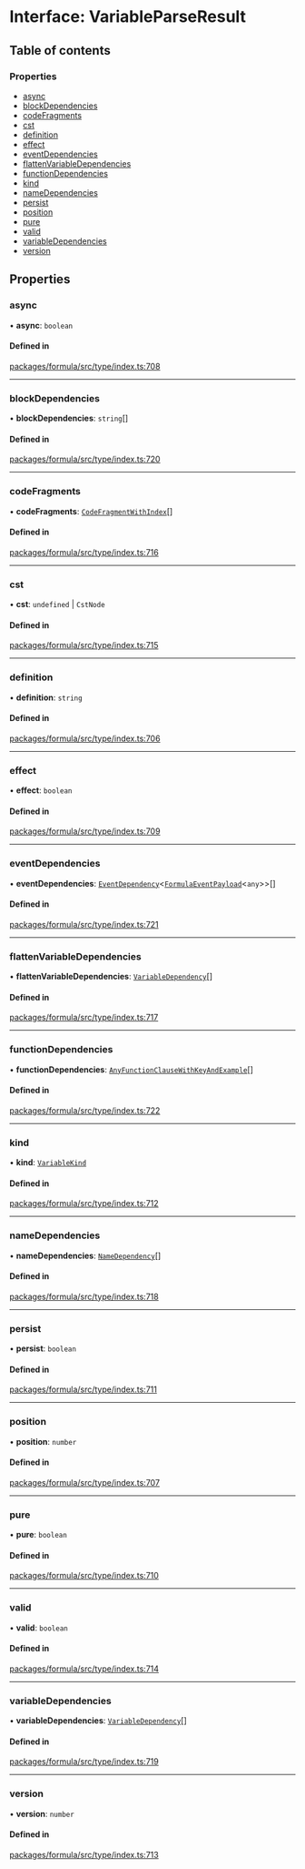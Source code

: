# Interface: VariableParseResult

## Table of contents

### Properties

- [async](VariableParseResult.md#async)
- [blockDependencies](VariableParseResult.md#blockdependencies)
- [codeFragments](VariableParseResult.md#codefragments)
- [cst](VariableParseResult.md#cst)
- [definition](VariableParseResult.md#definition)
- [effect](VariableParseResult.md#effect)
- [eventDependencies](VariableParseResult.md#eventdependencies)
- [flattenVariableDependencies](VariableParseResult.md#flattenvariabledependencies)
- [functionDependencies](VariableParseResult.md#functiondependencies)
- [kind](VariableParseResult.md#kind)
- [nameDependencies](VariableParseResult.md#namedependencies)
- [persist](VariableParseResult.md#persist)
- [position](VariableParseResult.md#position)
- [pure](VariableParseResult.md#pure)
- [valid](VariableParseResult.md#valid)
- [variableDependencies](VariableParseResult.md#variabledependencies)
- [version](VariableParseResult.md#version)

## Properties

### <a id="async" name="async"></a> async

• **async**: `boolean`

#### Defined in

[packages/formula/src/type/index.ts:708](https://github.com/mashcard/mashcard/blob/main/packages/formula/src/type/index.ts#L708)

___

### <a id="blockdependencies" name="blockdependencies"></a> blockDependencies

• **blockDependencies**: `string`[]

#### Defined in

[packages/formula/src/type/index.ts:720](https://github.com/mashcard/mashcard/blob/main/packages/formula/src/type/index.ts#L720)

___

### <a id="codefragments" name="codefragments"></a> codeFragments

• **codeFragments**: [`CodeFragmentWithIndex`](../README.md#codefragmentwithindex)[]

#### Defined in

[packages/formula/src/type/index.ts:716](https://github.com/mashcard/mashcard/blob/main/packages/formula/src/type/index.ts#L716)

___

### <a id="cst" name="cst"></a> cst

• **cst**: `undefined` \| `CstNode`

#### Defined in

[packages/formula/src/type/index.ts:715](https://github.com/mashcard/mashcard/blob/main/packages/formula/src/type/index.ts#L715)

___

### <a id="definition" name="definition"></a> definition

• **definition**: `string`

#### Defined in

[packages/formula/src/type/index.ts:706](https://github.com/mashcard/mashcard/blob/main/packages/formula/src/type/index.ts#L706)

___

### <a id="effect" name="effect"></a> effect

• **effect**: `boolean`

#### Defined in

[packages/formula/src/type/index.ts:709](https://github.com/mashcard/mashcard/blob/main/packages/formula/src/type/index.ts#L709)

___

### <a id="eventdependencies" name="eventdependencies"></a> eventDependencies

• **eventDependencies**: [`EventDependency`](EventDependency.md)<[`FormulaEventPayload`](FormulaEventPayload.md)<`any`\>\>[]

#### Defined in

[packages/formula/src/type/index.ts:721](https://github.com/mashcard/mashcard/blob/main/packages/formula/src/type/index.ts#L721)

___

### <a id="flattenvariabledependencies" name="flattenvariabledependencies"></a> flattenVariableDependencies

• **flattenVariableDependencies**: [`VariableDependency`](VariableDependency.md)[]

#### Defined in

[packages/formula/src/type/index.ts:717](https://github.com/mashcard/mashcard/blob/main/packages/formula/src/type/index.ts#L717)

___

### <a id="functiondependencies" name="functiondependencies"></a> functionDependencies

• **functionDependencies**: [`AnyFunctionClauseWithKeyAndExample`](../README.md#anyfunctionclausewithkeyandexample)[]

#### Defined in

[packages/formula/src/type/index.ts:722](https://github.com/mashcard/mashcard/blob/main/packages/formula/src/type/index.ts#L722)

___

### <a id="kind" name="kind"></a> kind

• **kind**: [`VariableKind`](../README.md#variablekind)

#### Defined in

[packages/formula/src/type/index.ts:712](https://github.com/mashcard/mashcard/blob/main/packages/formula/src/type/index.ts#L712)

___

### <a id="namedependencies" name="namedependencies"></a> nameDependencies

• **nameDependencies**: [`NameDependency`](NameDependency.md)[]

#### Defined in

[packages/formula/src/type/index.ts:718](https://github.com/mashcard/mashcard/blob/main/packages/formula/src/type/index.ts#L718)

___

### <a id="persist" name="persist"></a> persist

• **persist**: `boolean`

#### Defined in

[packages/formula/src/type/index.ts:711](https://github.com/mashcard/mashcard/blob/main/packages/formula/src/type/index.ts#L711)

___

### <a id="position" name="position"></a> position

• **position**: `number`

#### Defined in

[packages/formula/src/type/index.ts:707](https://github.com/mashcard/mashcard/blob/main/packages/formula/src/type/index.ts#L707)

___

### <a id="pure" name="pure"></a> pure

• **pure**: `boolean`

#### Defined in

[packages/formula/src/type/index.ts:710](https://github.com/mashcard/mashcard/blob/main/packages/formula/src/type/index.ts#L710)

___

### <a id="valid" name="valid"></a> valid

• **valid**: `boolean`

#### Defined in

[packages/formula/src/type/index.ts:714](https://github.com/mashcard/mashcard/blob/main/packages/formula/src/type/index.ts#L714)

___

### <a id="variabledependencies" name="variabledependencies"></a> variableDependencies

• **variableDependencies**: [`VariableDependency`](VariableDependency.md)[]

#### Defined in

[packages/formula/src/type/index.ts:719](https://github.com/mashcard/mashcard/blob/main/packages/formula/src/type/index.ts#L719)

___

### <a id="version" name="version"></a> version

• **version**: `number`

#### Defined in

[packages/formula/src/type/index.ts:713](https://github.com/mashcard/mashcard/blob/main/packages/formula/src/type/index.ts#L713)
